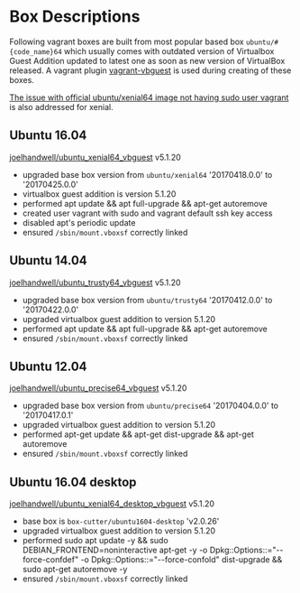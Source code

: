 # Box Descriptions
Following vagrant boxes are built from most popular based box ```ubuntu/#{code_name}64``` which usually comes with outdated version of Virtualbox Guest Addition updated to latest one as soon as new version of VirtualBox released. A vagrant plugin [vagrant-vbguest](https://github.com/dotless-de/vagrant-vbguest) is used during creating of these boxes.

[The issue with official ubuntu/xenial64 image not having sudo user vagrant](https://bugs.launchpad.net/cloud-images/+bug/1569237) is also addressed for xenial.

## Ubuntu 16.04
[joelhandwell/ubuntu_xenial64_vbguest](https://atlas.hashicorp.com/joelhandwell/boxes/ubuntu_xenial64_vbguest/) v5.1.20
* upgraded base box version from ```ubuntu/xenial64``` '20170418.0.0' to '20170425.0.0'
* virtualbox guest addition is version 5.1.20
* performed apt update && apt full-upgrade && apt-get autoremove
* created user vagrant with sudo and vagrant default ssh key access
* disabled apt's periodic update
* ensured ```/sbin/mount.vboxsf``` correctly linked

## Ubuntu 14.04
[joelhandwell/ubuntu_trusty64_vbguest](https://atlas.hashicorp.com/joelhandwell/boxes/ubuntu_trusty64_vbguest) v5.1.20
* upgraded base box version from ```ubuntu/trusty64``` '20170412.0.0' to '20170422.0.0'
* upgraded virtualbox guest addition to version 5.1.20
* performed apt update && apt full-upgrade && apt-get autoremove
* ensured ```/sbin/mount.vboxsf``` correctly linked

## Ubuntu 12.04
[joelhandwell/ubuntu_precise64_vbguest](https://atlas.hashicorp.com/joelhandwell/boxes/ubuntu_precise64_vbguest) v5.1.20
* upgraded base box version from ```ubuntu/precise64``` '20170404.0.0' to '20170417.0.1'
* upgraded virtualbox guest addition to version 5.1.20
* performed apt-get update && apt-get dist-upgrade && apt-get autoremove
* ensured ```/sbin/mount.vboxsf``` correctly linked

## Ubuntu 16.04 desktop
[joelhandwell/ubuntu_xenial64_desktop_vbguest](https://atlas.hashicorp.com/joelhandwell/boxes/ubuntu_xenial64_desktop_vbguest) v5.1.20
* base box is ```box-cutter/ubuntu1604-desktop``` 'v2.0.26'
* upgraded virtualbox guest addition to version 5.1.20
* performed sudo apt update -y && sudo DEBIAN_FRONTEND=noninteractive apt-get -y -o Dpkg::Options::="--force-confdef" -o Dpkg::Options::="--force-confold" dist-upgrade && sudo apt-get autoremove -y
* ensured ```/sbin/mount.vboxsf``` correctly linked
